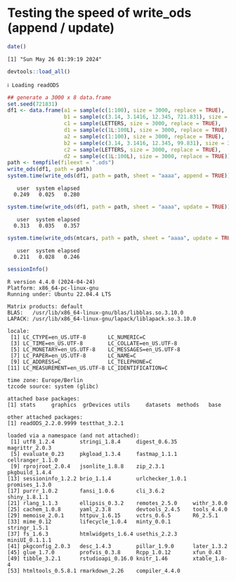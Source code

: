 # Testing the speed of write_ods (append / update)


``` r
date()
```

    [1] "Sun May 26 01:39:19 2024"

``` r
devtools::load_all()
```

    ℹ Loading readODS

``` r
## generate a 3000 x 8 data.frame
set.seed(721831)
df1 <- data.frame(a1 = sample(c(1:100), size = 3000, replace = TRUE),
                  b1 = sample(c(3.14, 3.1416, 12.345, 721.831), size = 3000, replace = TRUE),
                  c1 = sample(LETTERS, size = 3000, replace = TRUE),
                  d1 = sample(c(1L:100L), size = 3000, replace = TRUE),
                  a2 = sample(c(1:100), size = 3000, replace = TRUE),
                  b2 = sample(c(3.14, 3.1416, 12.345, 99.831), size = 3000, replace = TRUE),
                  c2 = sample(LETTERS, size = 3000, replace = TRUE),
                  d2 = sample(c(1L:100L), size = 3000, replace = TRUE))
path <- tempfile(fileext = ".ods")
write_ods(df1, path = path)
system.time(write_ods(df1, path = path, sheet = "aaaa", append = TRUE))
```

       user  system elapsed 
      0.249   0.025   0.280 

``` r
system.time(write_ods(df1, path = path, sheet = "aaaa", update = TRUE))
```

       user  system elapsed 
      0.313   0.035   0.357 

``` r
system.time(write_ods(mtcars, path = path, sheet = "aaaa", update = TRUE))
```

       user  system elapsed 
      0.211   0.028   0.246 

``` r
sessionInfo()
```

    R version 4.4.0 (2024-04-24)
    Platform: x86_64-pc-linux-gnu
    Running under: Ubuntu 22.04.4 LTS

    Matrix products: default
    BLAS:   /usr/lib/x86_64-linux-gnu/blas/libblas.so.3.10.0 
    LAPACK: /usr/lib/x86_64-linux-gnu/lapack/liblapack.so.3.10.0

    locale:
     [1] LC_CTYPE=en_US.UTF-8       LC_NUMERIC=C              
     [3] LC_TIME=en_US.UTF-8        LC_COLLATE=en_US.UTF-8    
     [5] LC_MONETARY=en_US.UTF-8    LC_MESSAGES=en_US.UTF-8   
     [7] LC_PAPER=en_US.UTF-8       LC_NAME=C                 
     [9] LC_ADDRESS=C               LC_TELEPHONE=C            
    [11] LC_MEASUREMENT=en_US.UTF-8 LC_IDENTIFICATION=C       

    time zone: Europe/Berlin
    tzcode source: system (glibc)

    attached base packages:
    [1] stats     graphics  grDevices utils     datasets  methods   base     

    other attached packages:
    [1] readODS_2.2.0.9999 testthat_3.2.1    

    loaded via a namespace (and not attached):
     [1] utf8_1.2.4        stringi_1.8.4     digest_0.6.35     magrittr_2.0.3   
     [5] evaluate_0.23     pkgload_1.3.4     fastmap_1.1.1     cellranger_1.1.0 
     [9] rprojroot_2.0.4   jsonlite_1.8.8    zip_2.3.1         pkgbuild_1.4.4   
    [13] sessioninfo_1.2.2 brio_1.1.4        urlchecker_1.0.1  promises_1.3.0   
    [17] purrr_1.0.2       fansi_1.0.6       cli_3.6.2         shiny_1.8.1.1    
    [21] rlang_1.1.3       ellipsis_0.3.2    remotes_2.5.0     withr_3.0.0      
    [25] cachem_1.0.8      yaml_2.3.8        devtools_2.4.5    tools_4.4.0      
    [29] memoise_2.0.1     httpuv_1.6.15     vctrs_0.6.5       R6_2.5.1         
    [33] mime_0.12         lifecycle_1.0.4   minty_0.0.1       stringr_1.5.1    
    [37] fs_1.6.3          htmlwidgets_1.6.4 usethis_2.2.3     miniUI_0.1.1.1   
    [41] pkgconfig_2.0.3   desc_1.4.3        pillar_1.9.0      later_1.3.2      
    [45] glue_1.7.0        profvis_0.3.8     Rcpp_1.0.12       xfun_0.43        
    [49] tibble_3.2.1      rstudioapi_0.16.0 knitr_1.46        xtable_1.8-4     
    [53] htmltools_0.5.8.1 rmarkdown_2.26    compiler_4.4.0   
